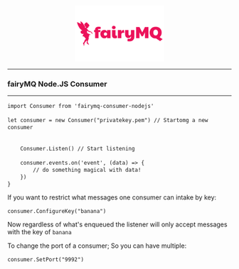 <center>
    <img src="./images/fairymq.png" width="200" />

</center>

************
### fairyMQ Node.JS Consumer
************

``` 
import Consumer from 'fairymq-consumer-nodejs'

let consumer = new Consumer("privatekey.pem") // Startomg a new consumer


    Consumer.Listen() // Start listening

    consumer.events.on('event', (data) => {
        // do something magical with data!
    })
}
```

If you want to restrict what messages one consumer can intake by key:
``` 
consumer.ConfigureKey("banana")
```

Now regardless of what's enqueued the listener will only accept messages with the key of `banana`

To change the port of a consumer; So you can have multiple:
``` 
consumer.SetPort("9992")
```